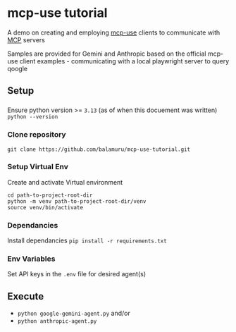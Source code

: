 # mcp-use tutorial
A demo on creating and employing [mcp-use](https://github.com/pietrozullo/mcp-use) clients to communicate with [MCP](https://modelcontextprotocol.io/introduction) servers

Samples are provided for Gemini and Anthropic based on the official mcp-use client examples - communicating with a local playwright server to query qoogle

## Setup
###
Ensure python version >= `3.13` (as of when this docuement was written)
`python --version`

### Clone repository
`git clone https://github.com/balamuru/mcp-use-tutorial.git`

### Setup Virtual Env
Create and activate Virtual environment
```
cd path-to-project-root-dir
python -m venv path-to-project-root-dir/venv
source venv/bin/activate
```

### Dependancies
Install dependancies
`pip install -r requirements.txt`

### Env Variables
Set API keys in the `.env` file for desired agent(s)

## Execute
* `python google-gemini-agent.py` and/or
* `python anthropic-agent.py`




